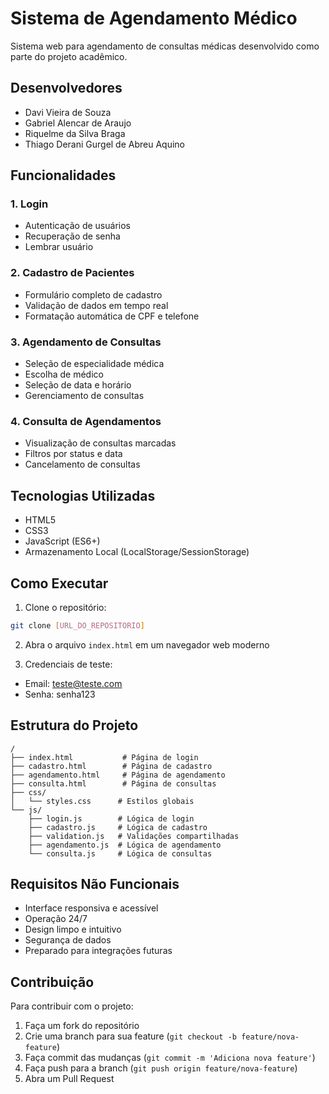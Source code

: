 # Sistema de Agendamento Médico

Sistema web para agendamento de consultas médicas desenvolvido como parte do projeto acadêmico.

## Desenvolvedores
- Davi Vieira de Souza
- Gabriel Alencar de Araujo
- Riquelme da Silva Braga
- Thiago Derani Gurgel de Abreu Aquino

## Funcionalidades

### 1. Login
- Autenticação de usuários
- Recuperação de senha
- Lembrar usuário

### 2. Cadastro de Pacientes
- Formulário completo de cadastro
- Validação de dados em tempo real
- Formatação automática de CPF e telefone

### 3. Agendamento de Consultas
- Seleção de especialidade médica
- Escolha de médico
- Seleção de data e horário
- Gerenciamento de consultas

### 4. Consulta de Agendamentos
- Visualização de consultas marcadas
- Filtros por status e data
- Cancelamento de consultas

## Tecnologias Utilizadas
- HTML5
- CSS3
- JavaScript (ES6+)
- Armazenamento Local (LocalStorage/SessionStorage)

## Como Executar

1. Clone o repositório:
```bash
git clone [URL_DO_REPOSITORIO]
```

2. Abra o arquivo `index.html` em um navegador web moderno

3. Credenciais de teste:
- Email: teste@teste.com
- Senha: senha123

## Estrutura do Projeto
```
/
├── index.html           # Página de login
├── cadastro.html        # Página de cadastro
├── agendamento.html     # Página de agendamento
├── consulta.html        # Página de consultas
├── css/
│   └── styles.css      # Estilos globais
└── js/
    ├── login.js        # Lógica de login
    ├── cadastro.js     # Lógica de cadastro
    ├── validation.js   # Validações compartilhadas
    ├── agendamento.js  # Lógica de agendamento
    └── consulta.js     # Lógica de consultas
```

## Requisitos Não Funcionais
- Interface responsiva e acessível
- Operação 24/7
- Design limpo e intuitivo
- Segurança de dados
- Preparado para integrações futuras

## Contribuição
Para contribuir com o projeto:
1. Faça um fork do repositório
2. Crie uma branch para sua feature (`git checkout -b feature/nova-feature`)
3. Faça commit das mudanças (`git commit -m 'Adiciona nova feature'`)
4. Faça push para a branch (`git push origin feature/nova-feature`)
5. Abra um Pull Request 